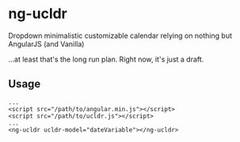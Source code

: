 # ng-ucldr
Dropdown minimalistic customizable calendar relying on nothing but AngularJS (and Vanilla)

...at least that's the long run plan. Right now, it's just a draft.

Usage
---------
````
...
<script src="/path/to/angular.min.js"></script>
<script src="/path/to/ucldr.js"></script>
...
<ng-ucldr ucldr-model="dateVariable"></ng-ucldr>
````
